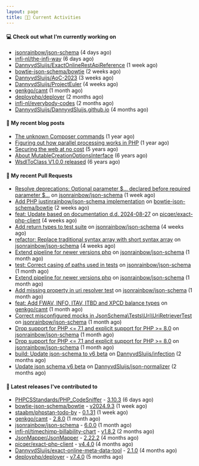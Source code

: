 ```yaml
---
layout: page
title: 👨‍💻 Current Activities
---
```


#### 💻 Check out what I'm currently working on

- [jsonrainbow/json-schema](https://github.com/jsonrainbow/json-schema) (4 days ago)
- [infi-nl/the-infi-way](https://github.com/infi-nl/the-infi-way) (6 days ago)
- [DannyvdSluijs/ExactOnlineRestApiReference](https://github.com/DannyvdSluijs/ExactOnlineRestApiReference) (1 week ago)
- [bowtie-json-schema/bowtie](https://github.com/bowtie-json-schema/bowtie) (2 weeks ago)
- [DannyvdSluijs/AoC-2023](https://github.com/DannyvdSluijs/AoC-2023) (3 weeks ago)
- [DannyvdSluijs/ProjectEuler](https://github.com/DannyvdSluijs/ProjectEuler) (4 weeks ago)
- [genkgo/camt](https://github.com/genkgo/camt) (1 month ago)
- [deployphp/deployer](https://github.com/deployphp/deployer) (2 months ago)
- [infi-nl/everybody-codes](https://github.com/infi-nl/everybody-codes) (2 months ago)
- [DannyvdSluijs/DannyvdSluijs.github.io](https://github.com/DannyvdSluijs/DannyvdSluijs.github.io) (4 months ago)


#### 📜 My recent blog posts

- [The unknown Composer commands](/2023/08/25/the-unknown-composer-commands.html) (1 year ago)
- [Figuring out how parallel processing works in PHP](/2023/06/21/figuring-out-how-parallel-processing-works-in-php.html) (1 year ago)
- [Securing the web at no cost](/2019/02/04/securing-the-web-at-no-cost.html) (5 years ago)
- [About MutableCreationOptionsInterface](/2018/10/15/about-mutable-creation-options-interface.html) (6 years ago)
- [WsdlToClass V1.0.0 released](/2018/01/11/wsdl-to-class-v1-0-0.html) (6 years ago)

#### 🔨 My recent Pull Requests

- [Resolve deprecations: Optional parameter $... declared before required parameter $...](https://github.com/jsonrainbow/json-schema/pull/752) on [jsonrainbow/json-schema](https://github.com/jsonrainbow/json-schema) (1 week ago)
- [Add PHP justinrainbow/json-schema implementation](https://github.com/bowtie-json-schema/bowtie/pull/1512) on [bowtie-json-schema/bowtie](https://github.com/bowtie-json-schema/bowtie) (2 weeks ago)
- [feat: Update based on documentation d.d. 2024-08-27](https://github.com/picqer/exact-php-client/pull/656) on [picqer/exact-php-client](https://github.com/picqer/exact-php-client) (4 weeks ago)
- [Add return types to test suite](https://github.com/jsonrainbow/json-schema/pull/748) on [jsonrainbow/json-schema](https://github.com/jsonrainbow/json-schema) (4 weeks ago)
- [refactor: Replace traditional syntax array with short syntax array](https://github.com/jsonrainbow/json-schema/pull/747) on [jsonrainbow/json-schema](https://github.com/jsonrainbow/json-schema) (4 weeks ago)
- [Extend pipeline for newer versions php](https://github.com/jsonrainbow/json-schema/pull/746) on [jsonrainbow/json-schema](https://github.com/jsonrainbow/json-schema) (1 month ago)
- [test: Correct casing of paths used in tests](https://github.com/jsonrainbow/json-schema/pull/745) on [jsonrainbow/json-schema](https://github.com/jsonrainbow/json-schema) (1 month ago)
- [Extend pipeline for newer versions php](https://github.com/jsonrainbow/json-schema/pull/744) on [jsonrainbow/json-schema](https://github.com/jsonrainbow/json-schema) (1 month ago)
- [Add missing property in uri resolver test](https://github.com/jsonrainbow/json-schema/pull/743) on [jsonrainbow/json-schema](https://github.com/jsonrainbow/json-schema) (1 month ago)
- [feat: Add FWAV, INFO, ITAV, ITBD and XPCD balance types](https://github.com/genkgo/camt/pull/157) on [genkgo/camt](https://github.com/genkgo/camt) (1 month ago)
- [Correct misconfigured mocks in JsonSchema\Tests\Uri\UriRetrieverTest ](https://github.com/jsonrainbow/json-schema/pull/741) on [jsonrainbow/json-schema](https://github.com/jsonrainbow/json-schema) (1 month ago)
- [Drop support for PHP &lt;= 7.1 and explicit support for PHP &gt;= 8.0](https://github.com/jsonrainbow/json-schema/pull/740) on [jsonrainbow/json-schema](https://github.com/jsonrainbow/json-schema) (1 month ago)
- [Drop support for PHP &lt;= 7.1 and explicit support for PHP &gt;= 8.0](https://github.com/jsonrainbow/json-schema/pull/739) on [jsonrainbow/json-schema](https://github.com/jsonrainbow/json-schema) (1 month ago)
- [build: Update json-schema to v6 beta](https://github.com/DannyvdSluijs/infection/pull/1) on [DannyvdSluijs/infection](https://github.com/DannyvdSluijs/infection) (2 months ago)
- [Update json schema v6 beta](https://github.com/DannyvdSluijs/json-normalizer/pull/1) on [DannyvdSluijs/json-normalizer](https://github.com/DannyvdSluijs/json-normalizer) (2 months ago)


#### 🔭 Latest releases I've contributed to

- [PHPCSStandards/PHP_CodeSniffer](https://github.com/PHPCSStandards/PHP_CodeSniffer) - [3.10.3](https://github.com/PHPCSStandards/PHP_CodeSniffer/releases/tag/3.10.3) (6 days ago)
- [bowtie-json-schema/bowtie](https://github.com/bowtie-json-schema/bowtie) - [v2024.9.3](https://github.com/bowtie-json-schema/bowtie/releases/tag/v2024.9.3) (1 week ago)
- [staabm/phpstan-todo-by](https://github.com/staabm/phpstan-todo-by) - [0.1.31](https://github.com/staabm/phpstan-todo-by/releases/tag/0.1.31) (1 week ago)
- [genkgo/camt](https://github.com/genkgo/camt) - [2.8.0](https://github.com/genkgo/camt/releases/tag/2.8.0) (1 month ago)
- [jsonrainbow/json-schema](https://github.com/jsonrainbow/json-schema) - [6.0.0](https://github.com/jsonrainbow/json-schema/releases/tag/6.0.0) (1 month ago)
- [infi-nl/timechimp-billability-chart](https://github.com/infi-nl/timechimp-billability-chart) - [v1.8.2](https://github.com/infi-nl/timechimp-billability-chart/releases/tag/v1.8.2) (2 months ago)
- [JsonMapper/JsonMapper](https://github.com/JsonMapper/JsonMapper) - [2.22.2](https://github.com/JsonMapper/JsonMapper/releases/tag/2.22.2) (4 months ago)
- [picqer/exact-php-client](https://github.com/picqer/exact-php-client) - [v4.4.0](https://github.com/picqer/exact-php-client/releases/tag/v4.4.0) (4 months ago)
- [DannyvdSluijs/exact-online-meta-data-tool](https://github.com/DannyvdSluijs/exact-online-meta-data-tool) - [2.1.0](https://github.com/DannyvdSluijs/exact-online-meta-data-tool/releases/tag/2.1.0) (4 months ago)
- [deployphp/deployer](https://github.com/deployphp/deployer) - [v7.4.0](https://github.com/deployphp/deployer/releases/tag/v7.4.0) (5 months ago)
